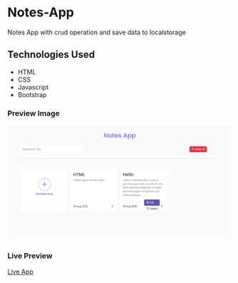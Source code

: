 # Notes-App
Notes App with crud operation and save data to localstorage

## Technologies Used
  - HTML
  - CSS
  -  Javascript
  -  Bootstrap

### Preview Image

<img src="notes-app-preview.png" alt="preview">


### Live Preview

<a href="https://ahmedfarag18.github.io/Notes-App/">Live App</a>
